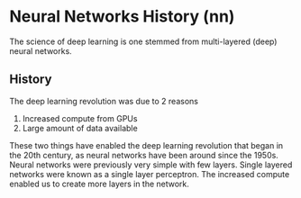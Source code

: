 # Neural Networks History (nn)
The science of deep learning is one stemmed from multi-layered (deep) neural networks. 

## History
The deep learning revolution was due to 2 reasons
1. Increased compute from GPUs
2. Large amount of data available

These two things have enabled the deep learning revolution that began in the 20th century, as neural networks have been around since the 1950s. Neural networks were previously very simple with few layers. Single layered networks were known as a single layer perceptron. The increased compute enabled us to create more layers in the network.
